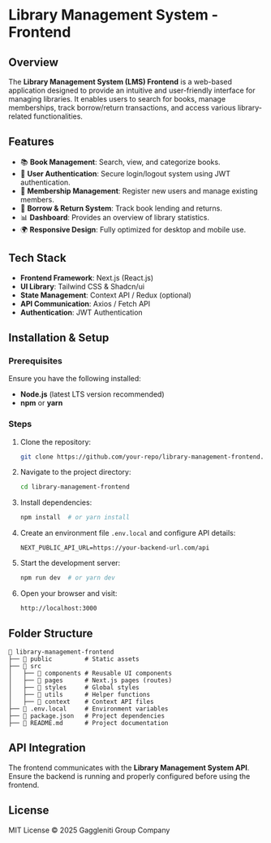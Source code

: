 # Library Management System - Frontend

## Overview

The **Library Management System (LMS) Frontend** is a web-based application designed to provide an intuitive and user-friendly interface for managing libraries. It enables users to search for books, manage memberships, track borrow/return transactions, and access various library-related functionalities.

## Features

- 📚 **Book Management**: Search, view, and categorize books.
- 👥 **User Authentication**: Secure login/logout system using JWT authentication.
- 🎫 **Membership Management**: Register new users and manage existing members.
- 🔄 **Borrow & Return System**: Track book lending and returns.
- 📊 **Dashboard**: Provides an overview of library statistics.
- 🌍 **Responsive Design**: Fully optimized for desktop and mobile use.

## Tech Stack

- **Frontend Framework**: Next.js (React.js)
- **UI Library**: Tailwind CSS & Shadcn/ui
- **State Management**: Context API / Redux (optional)
- **API Communication**: Axios / Fetch API
- **Authentication**: JWT Authentication

## Installation & Setup

### Prerequisites

Ensure you have the following installed:

- **Node.js** (latest LTS version recommended)
- **npm** or **yarn**

### Steps

1. Clone the repository:
   ```sh
   git clone https://github.com/your-repo/library-management-frontend.git
   ```
2. Navigate to the project directory:
   ```sh
   cd library-management-frontend
   ```
3. Install dependencies:
   ```sh
   npm install  # or yarn install
   ```
4. Create an environment file `.env.local` and configure API details:
   ```env
   NEXT_PUBLIC_API_URL=https://your-backend-url.com/api
   ```
5. Start the development server:
   ```sh
   npm run dev  # or yarn dev
   ```
6. Open your browser and visit:
   ```
   http://localhost:3000
   ```

## Folder Structure

```
📂 library-management-frontend
├── 📁 public         # Static assets
├── 📁 src
│   ├── 📁 components # Reusable UI components
│   ├── 📁 pages      # Next.js pages (routes)
│   ├── 📁 styles     # Global styles
│   ├── 📁 utils      # Helper functions
│   ├── 📁 context    # Context API files
├── 📄 .env.local     # Environment variables
├── 📄 package.json   # Project dependencies
├── 📄 README.md      # Project documentation
```

## API Integration

The frontend communicates with the **Library Management System API**. Ensure the backend is running and properly configured before using the frontend.

## License

MIT License © 2025 Gaggleniti Group Company
